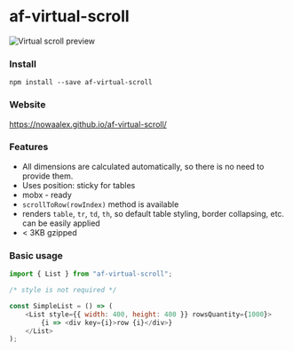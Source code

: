 # af-virtual-scroll

![Virtual scroll preview](https://nowaalex.github.io/af-virtual-scroll/preview.gif)

### Install
`npm install --save af-virtual-scroll`

### Website
https://nowaalex.github.io/af-virtual-scroll/

### Features
* All dimensions are calculated automatically, so there is no need to provide them.
* Uses position: sticky for tables
* mobx - ready
* `scrollToRow(rowIndex)` method is available
* renders `table`, `tr`, `td`, `th`, so default table styling, border collapsing, etc. can be easily applied
* < 3KB gzipped

### Basic usage
```javascript
import { List } from "af-virtual-scroll";

/* style is not required */

const SimpleList = () => (
    <List style={{ width: 400, height: 400 }} rowsQuantity={1000}>
        {i => <div key={i}>row {i}</div>}
    </List>
);
```